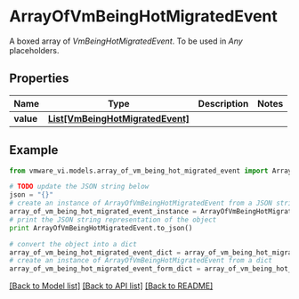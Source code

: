 # ArrayOfVmBeingHotMigratedEvent

A boxed array of *VmBeingHotMigratedEvent*. To be used in *Any* placeholders. 

## Properties
Name | Type | Description | Notes
------------ | ------------- | ------------- | -------------
**value** | [**List[VmBeingHotMigratedEvent]**](VmBeingHotMigratedEvent.md) |  | 

## Example

```python
from vmware_vi.models.array_of_vm_being_hot_migrated_event import ArrayOfVmBeingHotMigratedEvent

# TODO update the JSON string below
json = "{}"
# create an instance of ArrayOfVmBeingHotMigratedEvent from a JSON string
array_of_vm_being_hot_migrated_event_instance = ArrayOfVmBeingHotMigratedEvent.from_json(json)
# print the JSON string representation of the object
print ArrayOfVmBeingHotMigratedEvent.to_json()

# convert the object into a dict
array_of_vm_being_hot_migrated_event_dict = array_of_vm_being_hot_migrated_event_instance.to_dict()
# create an instance of ArrayOfVmBeingHotMigratedEvent from a dict
array_of_vm_being_hot_migrated_event_form_dict = array_of_vm_being_hot_migrated_event.from_dict(array_of_vm_being_hot_migrated_event_dict)
```
[[Back to Model list]](../README.md#documentation-for-models) [[Back to API list]](../README.md#documentation-for-api-endpoints) [[Back to README]](../README.md)


